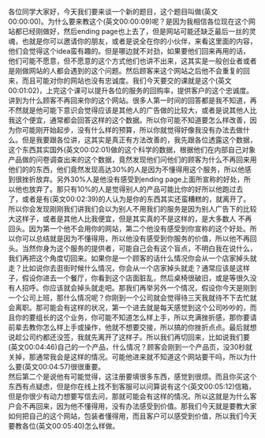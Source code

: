 各位同学大家好，今天我们要来谈一个新的题目，这个题目叫做(英文00:00:00)。为什么要来教这个(英文00:00:09)呢？是因为我相信各位现在这个网站都已经刚做好，然后ending
page也上去了，但是网站可能还缺乏最后一丝的灵魂，也就是你可以邀请你的朋友，或者是说全在你的小伙伴，来看这里面的内容，他们会觉得这个idea蛮有趣的。但是哪边就不对劲，如果要他们回来再用的话，他们可能不愿意，但不愿意的这个方式他们也讲不出来，这其实是一般创业者或者是刚做网站的人都会遇到的这个问题。然后顾客来这个网站之后他不会重复的回来，而且可能对你的网站也没有忠诚度。我们今天要交的课就是这个(英文00:01:02)，上完这个课可以提升各位的服务的回购率，提供客户的这个忠诚度。\
讲到为什么顾客不再回来你的这个网站。很多人第一时间的回答都是我不知道，再不然就是他可能下意识会觉得应该是其他人的广告做的比较大，或者是说其他人比我这个便宜，通常都会回答这样的这个数据。所以你可能不知道要怎么样改善，因为你可能刚开始起步，没有什么样的预算，所以你就觉得好像我没有办法去做什么。但是我要跟各位讲，这其实是真正有方法改善的，我先跟各位透露这个数据，这个东西其实国外(英文00:02:01)做的这个科学的数据，根据他们在内部自己对象产品做的问卷调查出来的这个数据，竟然发现他们问他们的顾客为什么不再回来用他们的的东西，他们竟然发现高达30%的人是因为不懂得用这个服务，所以他感到很挫折放弃。另外30%人是他没有感受到ending
page上面所宣称的好处，所以他也放弃了。那只有10%的人是觉得别人的产品可能比你的好所以他跑过去了，或者是有(英文00:02:39)的人认为是你的东西其实还蛮糟糕的，就离开了。\
所以你会发现刚刚我们讲我们会以为别人不用我们的服务是因为别人广告下的比较大这样子，或者是其他人比我便宜，但是其实真的不是这样的，是大多数人
不再回头。因为第一个他不会用你的网站，第二个他没有感受到你宣称的这个好处。所以你可以总结就是因为不懂得用，所以他没有感受到你服务的价值，所以他不再回头。当然你身为这个服务的提供者，可能自己会有这个盲点，不明白我在说什么，我们再把这个角度切回来。如果你是一个顾客的话什么情况你会从一个店家掉头就走？比如说你去逛街时候什么情况，你会从一个店家掉头就走？通常应该是这样子，假设你进去一个餐厅，你看到这个店面脏乱，然后桌椅很破旧，或是等很久没有人招呼。你应该就会掉头就走吧。那我们再举另外一个情况，假设你今天是刚到一个公司上班，那什么情况呢？你刚到一个公司就会觉得待三天我就待不下去忙就会离职。那可能会有这样的状况，第一个进去就是每天感觉到这个公司吵吵的，而且你的要组长的这个业务，你可能不知道怎么样上手，所以充满挫折感，那你要请前辈去教你怎么样上手或操作，他就不想要交接，所以搞的你挫折点点。最后就想说趁公司约都还没签，我就先离开了这样子。所以我们再切回来，比如说我们要(英文00:04:46)自己的一个产品，什么情况？顾客会刚到一个产品页，没30秒就关掉，那通常我会是这样的情况。可能他进来就不知道这个网站要干吗，所以为什么要(英文00:04:57)很很重要。\
然后第二个是说他有可能觉得，这注册要填很多东西，感觉到很烦。而且你买这个东西有点疑虑，但是你在线上找不到客服可以问算说有这个(英文00:05:12)信箱，但是你很少有动力想要写信去问，那就可能会有这样的情况。所以这就是为什么客户会不再回来，因为他不懂得用，没有办法感受到价值。那我们今天就是要教大家如何把自己的这个网站，包装者懂得用，而且客户可以感受到价值，所以我们今天要教各位(英文00:05:40)怎么样做。
